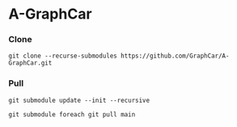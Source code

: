 # A-GraphCar

### Clone
```
git clone --recurse-submodules https://github.com/GraphCar/A-GraphCar.git
```
### Pull

```
git submodule update --init --recursive
```
```
git submodule foreach git pull main
```
